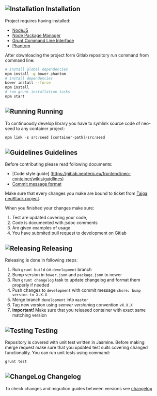 ## ![Installation](https://gitlab.neoteric.eu/frontend/neo-container/wikis/assets/stop-icon.png) Installation
Project requires having installed:

* [NodeJS](http://nodejs.org/)
* [Node Package Manager](https://www.npmjs.com/)
* [Grunt Command Line Interface](https://github.com/gruntjs/grunt-cli)
* [Phantom](http://phantomjs.org/)

After downloading the project form Gitlab repository run command from command line:

```bash
# install global dependencies
npm install -g bower phantom
# install dependencies
bower install --force
npm install
# run grunt installation tasks
npm start
```

## ![Running](https://gitlab.neoteric.eu/frontend/neo-container/wikis/assets/play-icon.png) Running
To continuously develop library you have to symlink source code of neo-seed to any container project:

```javascript
npm link -s src/seed [container-path]/src/seed
```

## ![Guidelines](https://gitlab.neoteric.eu/frontend/neo-container/wikis/assets/favourite-2-icon.png) Guidelines

Before contributing please read following documents:

* [Code style guide] (https://gitlab.neoteric.eu/frontend/neo-container/wikis/guidlines)
* [Commit message format](https://gitlab.neoteric.eu/frontend/neo-container/wikis/commit-message) 

Make sure that every changes you make are bound to ticket from [Taiga neoStack project](https://taiga.neoteric.eu/project/bmogadorski-neostack/).

When you finished your changes make sure:
1. Test are updated covering your code, 
2. Code is documented with jsdoc comments
3. Are given examples of usage
4. You have submited pull request to development on Gitlab

## ![Releasing](https://gitlab.neoteric.eu/frontend/neo-container/wikis/assets/cloud-icon.png) Releasing
Releasing is done in following steps: 

1. Run `grunt build` on `development` branch
2. Bump version in `bower.json` and `package.json` to newer
3. Run `grunt changelog` task to update changelog and format them properly if needed
4. Push changes to `development` with commit message `chore: bump version to X.X.X`
5. Merge branch `development` into `master`
6. Tag new version using _semver versioning_ convention `vX.X.X`
7. **Important!** Make sure that you released container with exact same matching version 


## ![Testing](https://gitlab.neoteric.eu/frontend/neo-container/wikis/assets/laboratory-icon.png) Testing
Repository is covered with unit test written in Jasmine. Before making merge request make sure that you updated 
test suits covering changed functionality. You can run unit tests using command:

```javascript
grunt test
```

## ![ChangeLog](https://gitlab.neoteric.eu/frontend/neo-container/wikis/assets/announcement-icon.png) Changelog

To check changes and migration guides between versions see 
[changelog](https://gitlab.neoteric.eu/frontend/neo-seed/blob/development/CHANGELOG.md)
